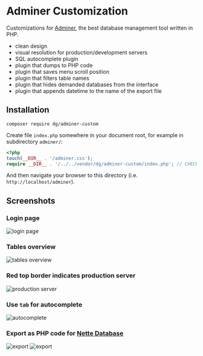 Adminer Customization
=====================

Customizations for [Adminer](https://www.adminer.org), the best database management tool written in PHP.

- clean design
- visual resolution for production/development servers
- SQL autocomplete plugin
- plugin that dumps to PHP code
- plugin that saves menu scroll position
- plugin that filters table names
- plugin that hides demanded databases from the interface
- plugin that appends datetime to the name of the export file


Installation
------------

```
composer require dg/adminer-custom
```

Create file `index.php` somewhere in your document root, for example in subdirectory `adminer/`:

```php
<?php
touch(__DIR__ . '/adminer.css');
require __DIR__ . '/../../vendor/dg/adminer-custom/index.php'; // CHECK THAT PATH IS CORRECT
```

And then navigate your browser to this directory (i.e. `http://localhost/adminer`).


Screenshots
-----------

### Login page

![login page](http://dg.github.io/adminer-custom/images/screenshot1.png)

### Tables overview

![tables overview](http://dg.github.io/adminer-custom/images/screenshot2.png)

### Red top border indicates production server

![production server](http://dg.github.io/adminer-custom/images/screenshot3.png)

### Use `tab` for autocomplete

![autocomplete](http://dg.github.io/adminer-custom/images/screenshot4.png)

### Export as PHP code for [Nette Database](https://github.com/nette/database)

![export](http://dg.github.io/adminer-custom/images/screenshot5.png)
![export](http://dg.github.io/adminer-custom/images/screenshot6.png)
